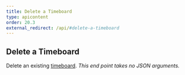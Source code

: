 ```yaml
---
title: Delete a Timeboard
type: apicontent
order: 20.3
external_redirect: /api/#delete-a-timeboard
---
```


## Delete a Timeboard
Delete an existing [timeboard](/graphing/dashboards/timeboard).
*This end point takes no JSON arguments.*
